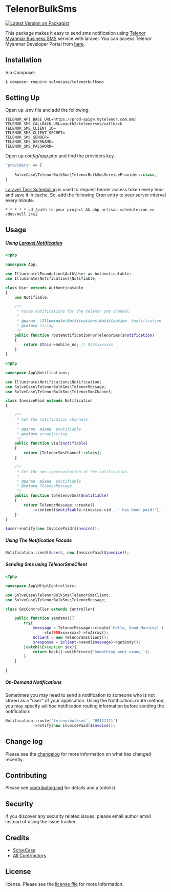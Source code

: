 # TelenorBulkSms

[![Latest Version on Packagist][ico-version]][link-packagist]

This package makes it easy to send sms notification using [Telenor Myanmar Business SMS][link-telenor-bulk-messaging] service with laravel. You can access Telenor Myanmar Developer Portal from [here][link-telenor-api-gateway].

## Installation

Via Composer

``` bash
$ composer require solvecase/telenorbulksms
```
## Setting Up
Open up .env file and add the following:

    TELENOR_API_BASE_URL=https://prod-apigw.mytelenor.com.mm/
    TELENOR_SMS_CALLBACK_URL=oauth2/telenorsms/callback
    TELENOR_SMS_CLIENT_ID=
    TELENOR_SMS_CLIENT_SECRET=
    TELENOR_SMS_SENDER=
    TELENOR_SMS_USERNAME=
    TELENOR_SMS_PASSWORD=

Open up *config/app.php* and find the providers key.

```php
'providers' => [
    ...
    SolveCase\TelenorBulkSms\TelenorBulkSmsServiceProvider::class,
]
```
[Laravel Task Scheduling][link-laravel-scheduling] is used to request bearer access token every hour and save it in cache. So, add the following Cron entry to your server interval every minute.

`* * * * * cd /path-to-your-project && php artisan schedule:run >> /dev/null 2>&1`
## Usage
##### Using [Laravel Notification][link-laravel-notification]
```php
<?php

namespace App;

use Illuminate\Foundation\Auth\User as Authenticatable;
use Illuminate\Notifications\Notifiable;

class User extends Authenticatable
{
    use Notifiable;

    /**
     * Route notifications for the telenor sms channel.
     *
     * @param  \Illuminate\Notifications\Notification  $notification
     * @return string
     */
    public function routeNotificationForTelenorSms($notification)
    {
        return $this->mobile_no; // 959xxxxxxxx
    }
}
```
```php
<?php

namespace App\Notifications;

use Illuminate\Notifications\Notification;
use SolveCase\TelenorBulkSms\TelenorMessage;
use SolveCase\TelenorBulkSms\TelenorSmsChannel;

class InvoicePaid extends Notification
{

    /**
     * Get the notification channels.
     *
     * @param  mixed  $notifiable
     * @return array|string
     */
    public function via($notifiable)
    {
        return [TelenorSmsChannel::class];
    }

    /**
     * Get the sms representation of the notification.
     *
     * @param  mixed  $notifiable
     * @return TelenorMessage
     */
    public function toTelenorSms($notifiable)
    {
        return TelenorMessage::create()
			->content($notifiable->inovice->id . ' has been paid!');
    }
}
```
```php
$user->notify(new InvoicePaid($invoice));
```
##### Using The Notification Facade
```php
Notification::send($users, new InvoicePaid($invoice));
```
##### Sending Sms using TelenorSmsClient
```php
<?php

namespace App\Http\Controllers;

use SolveCase\TelenorBulkSms\TelenorSmsClient;
use SolveCase\TelenorBulkSms\TelenorMessage;

class SmsController extends Controller{

	public function sendsms(){
		try{
			$message = TelenorMessage::create('Hello, Good Morning!')
				->to(959xxxxxxxx)->toArray();
			$client = new TelenorSmsClient();
			$response = $client->send($message)->getBody();
		}catch(\Exception $ex){
			return back()->withErrors('Something went wrong.');
		}
	}

}

```

##### On-Demand Notifications
Sometimes you may need to send a notification to someone who is not stored as a "user" of your application. Using the Notification::route method, you may specify ad-hoc notification routing information before sending the notification:
```php
Notification::route('telenorbulksms', '09111111')                      
            ->notify(new InvoicePaid($invoice));
```
## Change log

Please see the [changelog](changelog.md) for more information on what has changed recently.

## Contributing

Please see [contributing.md](contributing.md) for details and a todolist.

## Security

If you discover any security related issues, please email author email instead of using the issue tracker.

## Credits

- [SolveCase][link-author]
- [All Contributors][link-contributors]

## License

license. Please see the [license file](license.md) for more information.

[ico-version]: https://img.shields.io/packagist/v/solvecase/telenorbulksms.svg?style=flat-square
[ico-downloads]: https://img.shields.io/packagist/dt/solvecase/telenorbulksms.svg?style=flat-square
[ico-travis]: https://img.shields.io/travis/solvecase/telenorbulksms/master.svg?style=flat-square
[ico-styleci]: https://styleci.io/repos/12345678/shield

[link-packagist]: https://packagist.org/packages/solvecase/telenorbulksms
[link-downloads]: https://packagist.org/packages/solvecase/telenorbulksms
[link-travis]: https://travis-ci.org/solvecase/telenorbulksms
[link-styleci]: https://styleci.io/repos/12345678
[link-author]: https://github.com/solvecase
[link-contributors]: ../../contributors
[link-telenor-bulk-messaging]: https://www.telenor.com.mm/en/business/bulk-messaging-bulk-sms
[link-telenor-api-gateway]: https://apigw.mytelenor.com.mm/
[link-laravel-scheduling]: https://laravel.com/docs/master/scheduling
[link-laravel-notification]: https://laravel.com/docs/master/notifications
